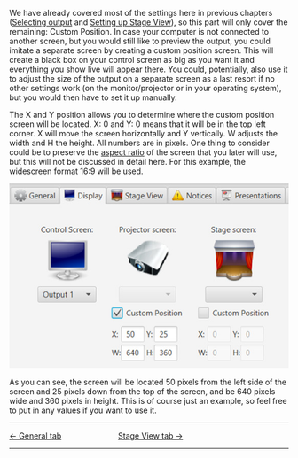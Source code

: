 We have already covered most of the settings here in previous chapters
([Selecting output](Setting_up_a_projector.md#selecting-output "Setting up a projector")
and [Setting up Stage
View](Stage_View.md#setting-up-stage-view "Stage View")), so this part will
only cover the remaining: Custom Position. In case your computer is not
connected to another screen, but you would still like to preview the
output, you could imitate a separate screen by creating a custom
position screen. This will create a black box on your control screen as
big as you want it and everything you show live will appear there. You
could, potentially, also use it to adjust the size of the output on a
separate screen as a last resort if no other settings work (on the
monitor/projector or in your operating system), but you would then have
to set it up manually.

The X and Y position allows you to determine where the custom position
screen will be located. X: 0 and Y: 0 means that it will be in the top
left corner. X will move the screen horizontally and Y vertically. W
adjusts the width and H the height. All numbers are in pixels. One thing
to consider could be to preserve the [aspect
ratio](http://en.wikipedia.org/wiki/Aspect_ratio_%28image%29) of the
screen that you later will use, but this will not be discussed in detail
here. For this example, the widescreen format 16:9 will be used.

![<File:Quelea> manual-e-076.jpg](Quelea_manual-e-076.jpg
"File:Quelea manual-e-076.jpg")

As you can see, the screen will be located 50 pixels from the left side
of the screen and 25 pixels down from the top of the screen, and be 640
pixels wide and 360 pixels in height. This is of course just an example,
so feel free to put in any values if you want to use it.

-----



[← General tab](General_tab.md "General tab") &nbsp;&nbsp;&nbsp;&nbsp;&nbsp;&nbsp;&nbsp;&nbsp;&nbsp;&nbsp;&nbsp;&nbsp;&nbsp;&nbsp;&nbsp;&nbsp;&nbsp;&nbsp;&nbsp;&nbsp;&nbsp;&nbsp;&nbsp;&nbsp;
[Stage View tab →](Stage_View_tab.md "Stage View tab")

---
